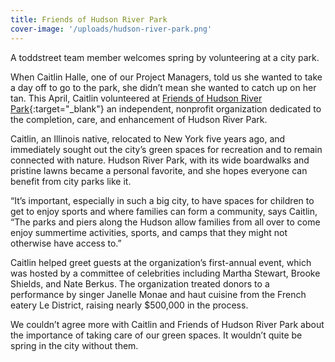 ```yaml
---
title: Friends of Hudson River Park
cover-image: '/uploads/hudson-river-park.png'
---
```


A toddstreet team member welcomes spring by volunteering at a city park.

When Caitlin Halle, one of our Project Managers, told us she wanted to take a day off to go to the park, she didn’t mean she wanted to catch up on her tan. This April, Caitlin volunteered at [Friends of Hudson River Park](http://www.hudsonriverpark.org/support-the-park){:target="_blank"} an independent, nonprofit organization dedicated to the completion, care, and enhancement of Hudson River Park.

Caitlin, an Illinois native, relocated to New York five years ago, and immediately sought out the city’s green spaces for recreation and to remain connected with nature. Hudson River Park, with its wide boardwalks and pristine lawns became a personal favorite, and she hopes everyone can benefit from city parks like it.

“It’s important, especially in such a big city, to have spaces for children to get to enjoy sports and where families can form a community, says Caitlin, “The parks and piers along the Hudson allow families from all over to come enjoy summertime activities, sports, and camps that they might not otherwise have access to.”

Caitlin helped greet guests at the organization’s first-annual event, which was hosted by a committee of celebrities including Martha Stewart, Brooke Shields, and Nate Berkus. The organization treated donors to a performance by singer Janelle Monae and haut cuisine from the French eatery Le District, raising nearly $500,000 in the process.

We couldn’t agree more with Caitlin and Friends of Hudson River Park about the importance of taking care of our green spaces. It wouldn’t quite be spring in the city without them.
